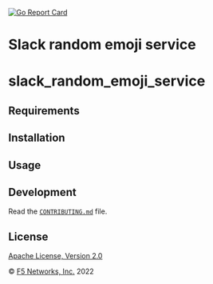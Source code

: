 [![Go Report Card](https://goreportcard.com/badge/ciroque/slack-random-emoji-service)](https://goreportcard.com/report/ciroque/slack-random-emoji-service)

# Slack random emoji service

# slack_random_emoji_service

## Requirements


## Installation


## Usage


## Development

Read the [`CONTRIBUTING.md`](https://github.com/ciroque-nginx/slack-random-emoji-service/blob/main/CONTRIBUTING.md) file.

## License

[Apache License, Version 2.0](https://github.com/ciroque-nginx/slack-random-emoji-service/blob/main/LICENSE)

&copy; [F5 Networks, Inc.](https://www.f5.com/) 2022